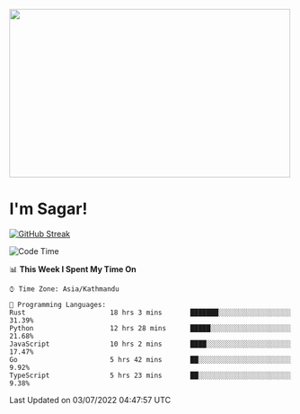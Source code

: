 
<img src="https://media.giphy.com/media/3ornk57KwDXf81rjWM/giphy.gif" width="500" height="300" frameBorder="0" class="giphy-embed" allowFullScreen></img>

#   I'm Sagar!
[![GitHub Streak](https://github-readme-streak-stats.herokuapp.com/?user=sgr2848)](https://git.io/streak-stats)
<!--START_SECTION:waka-->
![Code Time](http://img.shields.io/badge/Code%20Time-0%20secs-blue)

📊 **This Week I Spent My Time On** 

```text
⌚︎ Time Zone: Asia/Kathmandu

💬 Programming Languages: 
Rust                     18 hrs 3 mins       ███████░░░░░░░░░░░░░░░░░░   31.39% 
Python                   12 hrs 28 mins      █████░░░░░░░░░░░░░░░░░░░░   21.68% 
JavaScript               10 hrs 2 mins       ████░░░░░░░░░░░░░░░░░░░░░   17.47% 
Go                       5 hrs 42 mins       ██░░░░░░░░░░░░░░░░░░░░░░░   9.92% 
TypeScript               5 hrs 23 mins       ██░░░░░░░░░░░░░░░░░░░░░░░   9.38%

```


 Last Updated on 03/07/2022 04:47:57 UTC
<!--END_SECTION:waka-->
